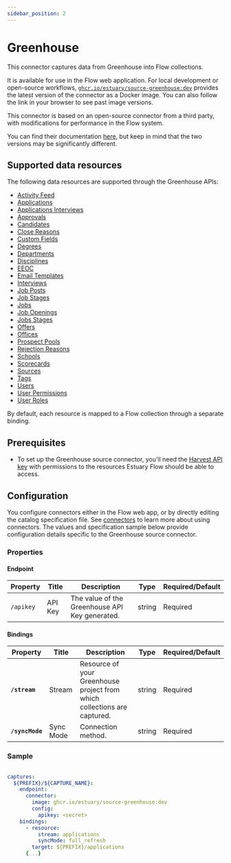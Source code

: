 ```yaml
---
sidebar_position: 2
---
```

# Greenhouse

This connector captures data from Greenhouse into Flow collections.

It is available for use in the Flow web application. For local development or open-source workflows, [`ghcr.io/estuary/source-greenhouse:dev`](https://ghcr.io/estuary/source-greenhouse:dev) provides the latest version of the connector as a Docker image. You can also follow the link in your browser to see past image versions.

This connector is based on an open-source connector from a third party, with modifications for performance in the Flow system.

You can find their documentation [here](https://docs.airbyte.com/integrations/sources/greenhouse/),
but keep in mind that the two versions may be significantly different.

## Supported data resources

The following data resources are supported through the Greenhouse APIs:

* [Activity Feed](https://developers.greenhouse.io/harvest.html#get-retrieve-activity-feed)
* [Applications](https://developers.greenhouse.io/harvest.html#get-list-applications)
* [Applications Interviews](https://developers.greenhouse.io/harvest.html#get-list-scheduled-interviews-for-application)
* [Approvals](https://developers.greenhouse.io/harvest.html#get-list-approvals-for-job)
* [Candidates](https://developers.greenhouse.io/harvest.html#get-list-candidates)
* [Close Reasons](https://developers.greenhouse.io/harvest.html#get-list-close-reasons)
* [Custom Fields](https://developers.greenhouse.io/harvest.html#get-list-custom-fields)
* [Degrees](https://developers.greenhouse.io/harvest.html#get-list-degrees)
* [Departments](https://developers.greenhouse.io/harvest.html#get-list-departments)
* [Disciplines](https://developers.greenhouse.io/harvest.html#get-list-approvals-for-job)
* [EEOC](https://developers.greenhouse.io/harvest.html#get-list-eeoc)
* [Email Templates](https://developers.greenhouse.io/harvest.html#get-list-email-templates)
* [Interviews](https://developers.greenhouse.io/harvest.html#get-list-scheduled-interviews)
* [Job Posts](https://developers.greenhouse.io/harvest.html#get-list-job-posts)
* [Job Stages](https://developers.greenhouse.io/harvest.html#get-list-job-stages)
* [Jobs](https://developers.greenhouse.io/harvest.html#get-list-jobs)
* [Job Openings](https://developers.greenhouse.io/harvest.html#get-list-job-openings)
* [Jobs Stages](https://developers.greenhouse.io/harvest.html#get-list-job-stages-for-job)
* [Offers](https://developers.greenhouse.io/harvest.html#get-list-offers)
* [Offices](https://developers.greenhouse.io/harvest.html#get-list-offices)
* [Prospect Pools](https://developers.greenhouse.io/harvest.html#get-list-prospect-pools)
* [Rejection Reasons](https://developers.greenhouse.io/harvest.html#get-list-rejection-reasons)
* [Schools](https://developers.greenhouse.io/harvest.html#get-list-schools)
* [Scorecards](https://developers.greenhouse.io/harvest.html#get-list-scorecards)
* [Sources](https://developers.greenhouse.io/harvest.html#get-list-sources)
* [Tags](https://developers.greenhouse.io/harvest.html#get-list-candidate-tags)
* [Users](https://developers.greenhouse.io/harvest.html#get-list-users)
* [User Permissions](https://developers.greenhouse.io/harvest.html#get-list-job-permissions)
* [User Roles](https://developers.greenhouse.io/harvest.html#the-user-role-object)

By default, each resource is mapped to a Flow collection through a separate binding.

## Prerequisites

* To set up the Greenhouse source connector, you'll need the [Harvest API key](https://developers.greenhouse.io/harvest.html#authentication) with permissions to the resources Estuary Flow should be able to access.

## Configuration

You configure connectors either in the Flow web app, or by directly editing the catalog specification file.
See [connectors](../../../concepts/connectors.md#using-connectors) to learn more about using connectors. The values and specification sample below provide configuration details specific to the Greenhouse source connector.

### Properties

#### Endpoint

| Property | Title | Description | Type | Required/Default |
|---|---|---|---|---|
| `/apikey` | API Key | The value of the Greenhouse API Key generated. | string | Required |

#### Bindings

| Property | Title | Description | Type | Required/Default |
|---|---|---|---|---|
| **`/stream`** | Stream | Resource of your Greenhouse project from which collections are captured. | string | Required |
| **`/syncMode`** | Sync Mode | Connection method. | string | Required |

### Sample

```yaml

captures:
  ${PREFIX}/${CAPTURE_NAME}:
    endpoint:
      connector:
        image: ghcr.io/estuary/source-greenhouse:dev
        config:
          apikey: <secret>
    bindings:
      - resource:
          stream: applications
          syncMode: full_refresh
        target: ${PREFIX}/applications
      {...}
```
